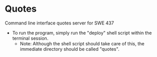 # Quotes
Command line interface quotes server for SWE 437
- To run the program, simply run the "deploy" shell script within the terminal session.
  - Note: Although the shell script should take care of this, the immediate directory should be called "quotes".
